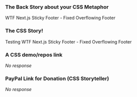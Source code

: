 ### The Back Story about your CSS Metaphor

WTF Next.js Sticky Footer - Fixed Overflowing Footer

### The CSS Story!

Testing WTF Next.js Sticky Footer - Fixed Overflowing Footer

### A CSS demo/repos link

_No response_

### PayPal Link for Donation (CSS Storyteller)

_No response_